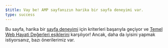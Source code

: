 ```yaml
---
$title: Vay be! AMP sayfanızın harika bir sayfa deneyimi var.
type: success
---
```


Bu sayfa, harika bir [sayfa deneyimi](https://developers.google.com/search/docs/guides/page-experience) için kriterleri başarıyla geçiyor ve [Temel Web Hayati Değerleri eşiklerini](http://web.dev/vitals) karşılıyor! Ancak, daha da iyisini yapmak istiyorsanız, bazı önerilerimiz var.
